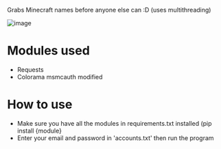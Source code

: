 Grabs Minecraft names before anyone else can :D (uses multithreading)

![image](https://user-images.githubusercontent.com/109017426/197333052-ddc7b0ae-9e18-4ec6-8af0-faad96c73928.png)

# Modules used
* Requests
* Colorama
msmcauth modified

# How to use
* Make sure you have all the modules in requirements.txt installed (pip install {module}
* Enter your email and password in 'accounts.txt' then run the program

